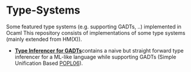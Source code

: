 # Type-Systems

Some featured type systems (e.g. supporting GADTs, ..)  implemented in Ocaml
This repository consists of implementations of some type systems (mainly extended from HM(X)).

-   [**Type Inferencer for GADTs**](https://github.com/KomaEc/Type-Systems/tree/master/inferGADT)contains a naive but straight forward type inferencer for a ML-like language while supporting GADTs (Simple Unification Based [POPL06](http://delivery.acm.org/10.1145/1160000/1159811/p50-peyton-jones.pdf?ip=115.27.192.240&id=1159811&acc=ACTIVE%20SERVICE&key=BF85BBA5741FDC6E%2EAC95BC9DA5A3FA7E%2E4D4702B0C3E38B35%2E4D4702B0C3E38B35&__acm__=1526136650_3a61d883920c867bcca38b634a38df4f)). 
